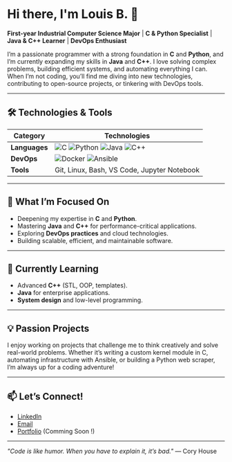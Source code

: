 # Hi there, I'm Louis B. 👋

**First-year Industrial Computer Science Major** | **C & Python Specialist** | **Java & C++ Learner** | **DevOps Enthusiast**

I’m a passionate programmer with a strong foundation in **C** and **Python**, and I’m currently expanding my skills in **Java** and **C++**. I love solving complex problems, building efficient systems, and automating everything I can. When I’m not coding, you’ll find me diving into new technologies, contributing to open-source projects, or tinkering with DevOps tools.

---

## 🛠️ **Technologies & Tools**

<custom-element data-json="%7B%22type%22%3A%22table-metadata%22%2C%22attributes%22%3A%7B%22title%22%3A%22Skills%22%7D%7D" />

| Category       | Technologies                                                                 |
|----------------|------------------------------------------------------------------------------|
| **Languages**  | ![C](https://img.shields.io/badge/-C-A8B9CC?logo=c&logoColor=white) ![Python](https://img.shields.io/badge/-Python-3776AB?logo=python&logoColor=white) ![Java](https://img.shields.io/badge/-Java-007396?logo=java&logoColor=white) ![C++](https://img.shields.io/badge/-C++-00599C?logo=c%2B%2B&logoColor=white) |
| **DevOps**     | ![Docker](https://img.shields.io/badge/-Docker-2496ED?logo=docker&logoColor=white) ![Ansible](https://img.shields.io/badge/-Ansible-EE0000?logo=ansible&logoColor=white) |
| **Tools**      | Git, Linux, Bash, VS Code, Jupyter Notebook                                  |

---

## 🚀 **What I’m Focused On**
- Deepening my expertise in **C** and **Python**.
- Mastering **Java** and **C++** for performance-critical applications.
- Exploring **DevOps practices** and cloud technologies.
- Building scalable, efficient, and maintainable software.

---

## 🌱 **Currently Learning**
- Advanced **C++** (STL, OOP, templates).
- **Java** for enterprise applications.
- **System design** and low-level programming.

---

## 💡 **Passion Projects**
I enjoy working on projects that challenge me to think creatively and solve real-world problems. Whether it’s writing a custom kernel module in C, automating infrastructure with Ansible, or building a Python web scraper, I’m always up for a coding adventure!

---

## 📫 **Let’s Connect!**
- [LinkedIn](https://www.linkedin.com/in/louis-boutry-9b1899342)
- [Email](mailto\:boutrylouiscsag@gmail.com)
- [Portfolio]() (Comming Soon !)

---
*"Code is like humor. When you have to explain it, it’s bad."* — Cory House
